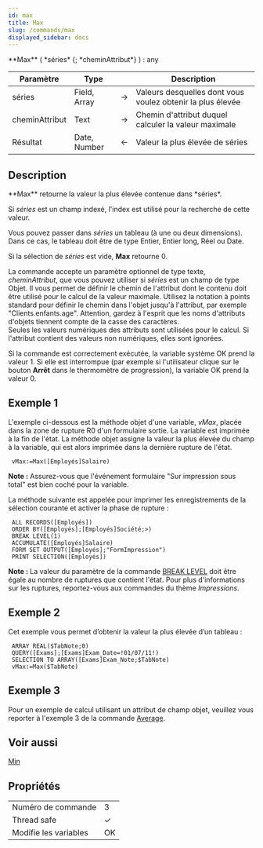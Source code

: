 ```yaml
---
id: max
title: Max
slug: /commands/max
displayed_sidebar: docs
---
```


<!--REF #_command_.Max.Syntax-->**Max** ( *séries* {; *cheminAttribut*} ) : any<!-- END REF-->
<!--REF #_command_.Max.Params-->
| Paramètre | Type |  | Description |
| --- | --- | --- | --- |
| séries | Field, Array | &#8594;  | Valeurs desquelles dont vous voulez obtenir la plus élevée |
| cheminAttribut | Text | &#8594;  | Chemin d'attribut duquel calculer la valeur maximale |
| Résultat | Date, Number | &#8592; | Valeur la plus élevée de séries |

<!-- END REF-->

## Description 

<!--REF #_command_.Max.Summary-->**Max** retourne la valeur la plus élevée contenue dans *séries*.<!-- END REF--> 

Si *séries* est un champ indexé, l'index est utilisé pour la recherche de cette valeur. 

Vous pouvez passer dans *séries* un tableau (à une ou deux dimensions). Dans ce cas, le tableau doit être de type Entier, Entier long, Réel ou Date.

Si la sélection de *séries* est vide, **Max** retourne 0.

La commande accepte un paramètre optionnel de type texte, *cheminAttribut*, que vous pouvez utiliser si *séries* est un champ de type Objet. Il vous permet de définir le chemin de l'attribut dont le contenu doit être utilisé pour le calcul de la valeur maximale. Utilisez la notation à points standard pour définir le chemin dans l'objet jusqu'à l'attribut, par exemple "Clients.enfants.age". Attention, gardez à l'esprit que les noms d'attributs d'objets tiennent compte de la casse des caractères.  
Seules les valeurs numériques des attributs sont utilisées pour le calcul. Si l'attribut contient des valeurs non numériques, elles sont ignorées. 

Si la commande est correctement exécutée, la variable système OK prend la valeur 1\. Si elle est interrompue (par exemple si l'utilisateur clique sur le bouton **Arrêt** dans le thermomètre de progression), la variable OK prend la valeur 0.

## Exemple 1 

L'exemple ci-dessous est la méthode objet d'une variable, *vMax*, placée dans la zone de rupture R0 d'un formulaire sortie. La variable est imprimée à la fin de l'état. La méthode objet assigne la valeur la plus élevée du champ à la variable, qui est alors imprimée dans la dernière rupture de l'état.

```4d
 vMax:=Max([Employés]Salaire)
```

**Note :** Assurez-vous que l'événement formulaire "Sur impression sous total" est bien coché pour la variable. 

La méthode suivante est appelée pour imprimer les enregistrements de la sélection courante et activer la phase de rupture :

```4d
 ALL RECORDS([Employés])
 ORDER BY([Employés];[Employés]Société;>)
 BREAK LEVEL(1)
 ACCUMULATE([Employés]Salaire)
 FORM SET OUTPUT([Employés];"FormImpression")
 PRINT SELECTION([Employés])
```

**Note :** La valeur du paramètre de la commande [BREAK LEVEL](break-level.md) doit être égale au nombre de ruptures que contient l'état. Pour plus d'informations sur les ruptures, reportez-vous aux commandes du thème *Impressions*.

## Exemple 2 

Cet exemple vous permet d’obtenir la valeur la plus élevée d’un tableau :

```4d
 ARRAY REAL($TabNote;0)
 QUERY([Exams];[Exams]Exam_Date=!01/07/11!)
 SELECTION TO ARRAY([Exams]Exam_Note;$TabNote)
 vMax:=Max($TabNote)
```

## Exemple 3 

Pour un exemple de calcul utilisant un attribut de champ objet, veuillez vous reporter à l'exemple 3 de la commande [Average](average.md).

## Voir aussi 

[Min](min.md)  

## Propriétés

|  |  |
| --- | --- |
| Numéro de commande | 3 |
| Thread safe | &check; |
| Modifie les variables | OK |


